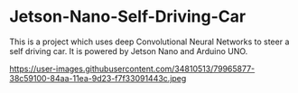 # Jetson-Nano-Self-Driving-Car
This is a project which uses deep Convolutional Neural Networks to steer a self driving car. It is powered by Jetson Nano and Arduino UNO.


https://user-images.githubusercontent.com/34810513/79965877-38c59100-84aa-11ea-9d23-f7f33091443c.jpeg
